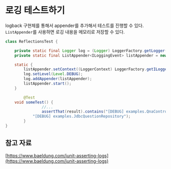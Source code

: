 # 로깅 테스트하기

logback 구현체를 통해서 appender를 추가해서 테스트를 진행할 수 있다. `ListAppender`를 사용하면 로깅 내용을 메모리로 저장할 수 있다.

```java
class ReflectionsTest {

    private static final Logger log = (Logger) LoggerFactory.getLogger(ReflectionsTest.class);
    private static final ListAppender<ILoggingEvent> listAppender = new ListAppender<>();

    static {
        listAppender.setContext((LoggerContext) LoggerFactory.getILoggerFactory());
        log.setLevel(Level.DEBUG);
        log.addAppender(listAppender);
        listAppender.start();
    }

		@Test
    void someTest() {
				//...
				assertThat(result).contains("[DEBUG] examples.QnaController", "[DEBUG] examples.MyQnaService", "[DEBUG] examples.JdbcUserRepository",
            "[DEBUG] examples.JdbcQuestionRepository");
		}
}
```

## 참고 자료

[https://www.baeldung.com/junit-asserting-logs](https://www.baeldung.com/junit-asserting-logs)